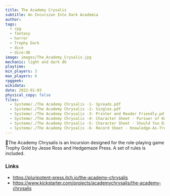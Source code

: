 ```yaml
---
title: The Academy Crysalis
subtitle: An Incursion Into Dark Academia
author: 
tags:
  - rpg
  - fantasy
  - horror
  - Trophy Dark
  - dice
  - dice:d6
image: images/The_Academy_Crysalis.jpg
mechanic: light and dark d6
playtime:
min_players: 3
max_players: 6
rpggeek:
wikidata:
date: 2022-01-03
physical_copy: false
files:
  - Systeme/./The Academy Chrysalis -1- Spreads.pdf
  - Systeme/./The Academy Chrysalis -2- Singles.pdf
  - Systeme/./The Academy Chrysalis -3- Printer and Reader Friendly.pdf
  - Systeme/./The Academy Chrysalis -4- Character Sheet - Pursuer of Knowledge.pdf
  - Systeme/./The Academy Chrysalis -5- Character Sheet - Should You Die.pdf
  - Systeme/./The Academy Chrysalis -6- Record Sheet - Knowledge-As-Treasure.pdf
---
```


<!-- Excerpt Start -->
The Academy Chrysalis is an Incursion designed for the role-playing game
Trophy Gold by Jesse Ross and Hedgemaze Press. A set of rules is included. 


<!-- Excerpt End -->

### Links

- https://pluripotent-press.itch.io/the-academy-chrysalis
- https://www.kickstarter.com/projects/academychrysalis/the-academy-chrysalis
